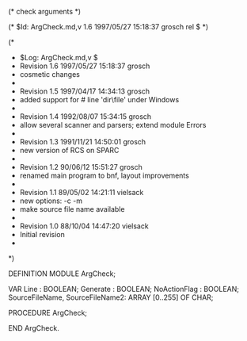 (* check arguments *)

(* $Id: ArgCheck.md,v 1.6 1997/05/27 15:18:37 grosch rel $ *)

(*
 * $Log: ArgCheck.md,v $
 * Revision 1.6  1997/05/27 15:18:37  grosch
 * cosmetic changes
 *
 * Revision 1.5  1997/04/17 14:34:13  grosch
 * added support for # line 'dir\file' under Windows
 *
 * Revision 1.4  1992/08/07  15:34:15  grosch
 * allow several scanner and parsers; extend module Errors
 *
 * Revision 1.3  1991/11/21  14:50:01  grosch
 * new version of RCS on SPARC
 *
 * Revision 1.2  90/06/12  15:51:27  grosch
 * renamed main program to bnf, layout improvements
 * 
 * Revision 1.1	 89/05/02  14:21:11  vielsack
 * new options: -c -m
 * make source file name available
 * 
 * Revision 1.0	 88/10/04  14:47:20  vielsack
 * Initial revision
 * 
 *)

DEFINITION MODULE ArgCheck;

VAR
  Line		: BOOLEAN;
  Generate	: BOOLEAN;
  NoActionFlag	: BOOLEAN;
  SourceFileName,
  SourceFileName2: ARRAY [0..255] OF CHAR;

PROCEDURE ArgCheck;

END ArgCheck.
